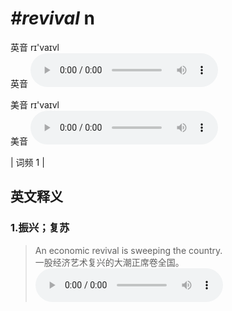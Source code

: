 # ***\#revival*** n
英音 rɪ'vaɪvl  
英音
<audio src="./media/revival1_AAC.aac" controls="controls"></audio>

美音 rɪ'vaɪvl  
美音
<audio src="./media/revival2_AAC.aac" controls="controls"></audio>



| 词频 1 |  

英文释义
---
### 1.**振兴；复苏**  

 > An economic revival is sweeping the country.  
 > 一股经济艺术复兴的大潮正席卷全国。    
<audio src="./media/An economic revival is sweeping the_AAC.aac" controls="controls"></audio>


